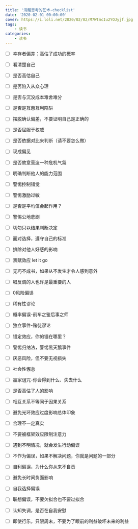 ```yaml
---
title: '清醒思考的艺术-checklist'
date: '2020-02-01 00:00:00'
cover: https://i.loli.net/2020/02/02/M7WtmcIu2YOJyjf.jpg
tags:
    - 读书
categories:
    - 读书
---
```


- [ ] 幸存者偏差：高估了成功的概率
- [ ] 看清楚自己
- [ ] 是否高估自己
- [ ] 是否陷入从众心理
- [ ] 是否与沉没成本难舍难分
- [ ] 是否是互惠互利陷阱
- [ ] 摆脱确认偏差，不要证明自己是正确的
- [ ] 是否屈服于权威
- [ ] 是否依据对比来判断（请不要怎么做）
- [ ] 现成偏见
- [ ] 是否故意营造一种危机气氛
- [ ] 明确判断他人的能力范围
- [ ] 警惕控制错觉
- [ ] 警惕激励过敏
- [ ] 是否是平均值会起作用？
- [ ] 警惕公地悲剧
- [ ] 切勿只以结果判断决定
- [ ] 面对选择，遵守自己的标准
- [ ] 排除对他人好感的影响
- [ ] 禀赋效应 let it go
- [ ] 无巧不成书，如果从不发生才令人感到意外
- [ ] 唱反调的人也许是最重要的人
- [ ] 0风险偏误
- [ ] 稀有性谬论
- [ ] 概率偏误-前车之鉴后事之师
- [ ] 独立事件-赌徒谬论
- [ ] 锚定效应，你的锚在哪里？
- [ ] 警惕归纳法，警惕黑天鹅事件
- [ ] 厌恶风险，但不要无视损失
- [ ] 社会性懈怠
- [ ] 赢家诅咒-你会得到什么、失去什么
- [ ] 是否高估了人的影响
- [ ] 相互关系不等同于因果关系
- [ ] 避免光环效应过度影响总体印象
- [ ] 合理不一定真实
- [ ] 不要被框架效应限制注意力
- [ ] 遇到不明情况，就会发生行动偏误
- [ ] 不作为偏误，如果不解决问题，你就是问题的一部分
- [ ] 自利偏误，为什么你从来不自责
- [ ] 避免长时间负面影响
- [ ] 自我选择偏误
- [ ] 联想偏误，不要欠拟合也不要过拟合
- [ ] 认知失调，是否在自我安慰
- [ ] 即使行乐，只限周末，不要为了眼前的利益破坏未来的利益


